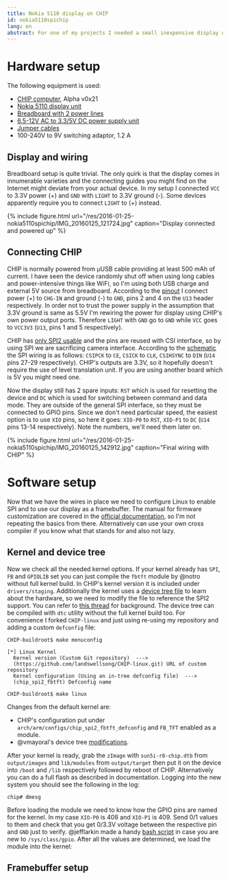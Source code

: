 ```yaml
---
title: Nokia 5110 display on CHIP
id: nokia5110spichip
lang: en
abstract: For one of my projects I needed a small inexpensive display connected to CHIP, so I'm trying to connect the Nokia 5110 display via SPI bus as a framebuffer device and use it to display bitmaps and run ncurses console software.
---
```


# Hardware setup
The following equipment is used:

- [CHIP computer](http://getchip.com/ "NextThingCo, creator of CHIP"), Alpha v0x21
- [Nokia 5110 display unit](http://arduino-ua.com/prod407-Nokia5110_LCD_modyl "ARDUINO-UA shop")
- [Breadboard with 2 power lines](http://arduino-ua.com/prod361-Maketnaya_plata_bolshaya "ARDUINO-UA shop")
- [6.5-12V AC to 3.3/5V DC power supply unit](http://arduino-ua.com/prod287-Pitanie_dlya_maketnoi_plati_533V "ARDUINO-UA shop")
- [Jumper cables](http://arduino-ua.com/prod522-Nabor_peremichek_dlya_Arduino_40_sht "ARDUINO-UA shop")
- 100-240V to 9V switching adaptor, 1.2 A

## Display and wiring
Breadboard setup is quite trivial. The only quirk is that the display comes in innumerable
varieties and the connecting guides you might find on the Internet might deviate from your
actual device. In my setup I connected `VCC` to 3.3V power (+) and `GND` with `LIGHT` to
3.3V ground (-). Some devices apparently require you to connect `LIGHT` to (+) instead.

{% include figure.html url="/res/2016-01-25-nokia5110spichip/IMG_20160125_121724.jpg" caption="Display connected and powered up" %}

## Connecting CHIP
CHIP is normally powered from μUSB cable providing at least 500 mAh of current. I have seen
the device randomly shut off when using long cables and power-intensive things like WiFi, so
I'm using both USB charge and external 5V source from breadboard. According to the [pinout][chippinout]
I connect power (+) to `CHG-IN` and ground (-) to `GND`, pins 2 and 4 on the `U13` header
respectively. In order not to trust the power supply in the assumption that 3.3V ground is same as 5.5V I'm
rewiring the power for display using CHIP's own power output ports. Therefore `LIGHT` with `GND`
go to `GND` while `VCC` goes to `VCC3V3` (`U13`, pins 1 and 5 respectively).

CHIP has [only SPI2 usable][spi2forum] and the pins are reused with CSI interface, so by
using SPI we are sacrificing camera interface. According to the [schematic][chipschema] the
SPI wiring is as follows: `CSIPCK` to `CE`, `CSICK` to `CLK`, `CSIHSYNC` to `DIN` (`U14` pins
27-29 respectively). CHIP's outputs are 3.3V, so it hopefully doesn't require the
use of level translation unit. If you are using another board which is 5V you might need one.

Now the display still has 2 spare inputs: `RST` which is used for resetting the device and
`DC` which is used for switching between command and data mode. They are outside of the general
SPI interface, so they must be connected to GPIO pins. Since we don't need particular speed, the
easiest option is to use `XIO` pins, so here it goes: `XIO-P0` to `RST`, `XIO-P1` to `DC` (`U14`
pins 13-14 respectively). Note the numbers, we'll need them later on.

[chippinout]: https://github.com/NextThingCo/CHIP-Hardware/blob/master/ALPHA-CHIP%5Bv0_21%5D/ALPHA%20CHIP%20v0_21%20PINOUT.png
[chipschema]: https://github.com/NextThingCo/CHIP-Hardware/blob/master/ALPHA-CHIP%5Bv0_21%5D/CHIP_ALPHA_V_021.pdf
[spi2forum]: https://bbs.nextthing.co/t/spi-master-support/1118/5

{% include figure.html url="/res/2016-01-25-nokia5110spichip/IMG_20160125_142912.jpg" caption="Final wiring with CHIP" %}

# Software setup
Now that we have the wires in place we need to configure Linux to enable SPI and to use our display as
a framebuffer. The manual for firmware customization are covered in the [official documentation][chipsdk],
so I'm not repeating the basics from there. Alternatively can use your own cross compiler if you know
what that stands for and also not lazy.

[chipsdk]: http://docs.getchip.com/#flash-chip-firmware

## Kernel and device tree
Now we check all the needed kernel options. If your kernel already has `SPI`, `FB` and `GPIOLIB` set you can
just compile the `fbtft` module by @notro without full kernel build. In CHIP's kernel version it is included
under `drivers/staging`. Additionally the kernel uses a [device tree file][gpiomux] to learn about the hardware,
so we need to modify the file to reference the SPI2 support. You can refer to [this thread][dtsforum] for background.
The device tree can be compiled with `dtc` utility without the full kernel build too. For convenience I forked
`CHIP-linux` and just using re-using my repository and adding a custom `defconfig` file:

```
CHIP-buildroot$ make menuconfig
```

```
[*] Linux Kernel                              
  Kernel version (Custom Git repository)  --->   
  (https://github.com/landswellsong/CHIP-linux.git) URL of custom repository
  Kernel configuration (Using an in-tree defconfig file)  --->
  (chip_spi2_fbtft) Defconfig name
```

```
CHIP-buildroot$ make linux
```

Changes from the default kernel are:

- CHIP's configuration put under `arch/arm/configs/chip_spi2_fbtft_defconfig` and `FB_TFT` enabled as a module.
- @vmayoral's device tree [modifications][dts].

After your kernel is ready, grab the `zImage` with `sun5i-r8-chip.dtb` from `output/images` and `lib/modules`
from `output/target` then put it on the device into `/boot` and `/lib` respectively followed by reboot of CHIP.
Alternatively you can do a full flash as described in documentation. Logging into the new system you
should see the following in the log:

```
chip# dmesg
```

Before loading the module we need to know how the GPIO pins are named for the kernel. In my case `XIO-P0` is 408
and `XIO-P1` is 409. Send 0/1 values to them and check that you get 0/3.3V voltage between the respective pin and
`GND` just to verify. @jefflarkin made a handy [bash script][gpioforum] in case you are new to `/sys/class/gpio`.
After all the values are determined, we load the module into the kernel:

[gpiomux]: https://bbs.nextthing.co/t/muxing-chip-gpios/300/8
[dtsforum]: https://bbs.nextthing.co/t/get-several-spi-chip-selects/895
[dts]: https://github.com/landswellsong/CHIP-linux/commit/9400252965925d02de5b12996141b7f5b44ec9f1
[gpioforum]: https://bbs.nextthing.co/t/bash-interface-to-gpio/2144

## Framebuffer setup
